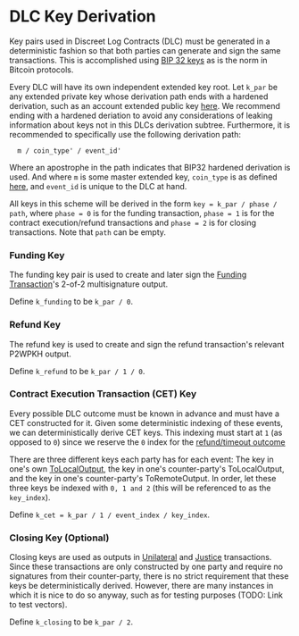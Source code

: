 # DLC Key Derivation
Key pairs used in Discreet Log Contracts (DLC) must be generated in a deterministic fashion so that both parties can generate and sign the same transactions. This is accomplished using [BIP 32 keys](https://github.com/bitcoin/bips/blob/master/bip-0032.mediawiki) as is the norm in Bitcoin protocols.

Every DLC will have its own independent extended key root. Let `k_par` be any extended private key whose derivation path ends with a hardened derivation, such as an account extended public key [here](https://github.com/bitcoin/bips/blob/master/bip-0044.mediawiki#path-levels). We recommend ending with a hardened deriation to avoid any considerations of leaking information about keys not in this DLCs derivation subtree. Furthermore, it is recommended to specifically use the following derivation path:

      m / coin_type' / event_id'
      
Where an apostrophe in the path indicates that BIP32 hardened derivation is used. And where `m` is some master extended key, `coin_type` is as defined [here](https://github.com/satoshilabs/slips/blob/master/slip-0044.md), and `event_id` is unique to the DLC at hand.

All keys in this scheme will be derived in the form `key = k_par / phase / path`, where `phase = 0` is for the funding transaction, `phase = 1` is for the contract execution/refund transactions and `phase = 2` is for closing transactions. Note that `path` can be empty.

### Funding Key
The funding key pair is used to create and later sign the [Funding Transaction](https://github.com/bitcoin-s/dlcspecs/blob/master/Transactions.md#funding-transaction)'s 2-of-2 multisignature output.

Define `k_funding` to be `k_par / 0`.

### Refund Key
The refund key is used to create and sign the refund transaction's relevant P2WPKH output.

Define `k_refund` to be `k_par / 1 / 0`.

### Contract Execution Transaction (CET) Key
Every possible DLC outcome must be known in advance and must have a CET constructed for it. Given some deterministic indexing of these events, we can deterministically derive CET keys. This indexing must start at `1` (as opposed to `0`) since we reserve the `0` index for the [refund/timeout outcome](#refund-key)

There are three different keys each party has for each event: The key in one's own [ToLocalOutput](https://github.com/bitcoin-s/dlcspecs/blob/master/Transactions.md#CetOutputs), the key in one's counter-party's ToLocalOutput, and the key in one's counter-party's ToRemoteOutput. In order, let these three keys be indexed with `0, 1 and 2` (this will be referenced to as the `key_index`).

Define `k_cet = k_par / 1 / event_index / key_index`.

### Closing Key (Optional)
Closing keys are used as outputs in [Unilateral](https://github.com/bitcoin-s/dlcspecs/blob/master/Transactions.md#closing-transaction-unilateral) and [Justice](https://github.com/bitcoin-s/dlcspecs/blob/master/Transactions.md#closing-transaction-justice) transactions. Since these transactions are only constructed by one party and require no signatures from their counter-party, there is no strict requirement that these keys be deterministically derived. However, there are many instances in which it is nice to do so anyway, such as for testing purposes (TODO: Link to test vectors).

Define `k_closing` to be `k_par / 2`.
